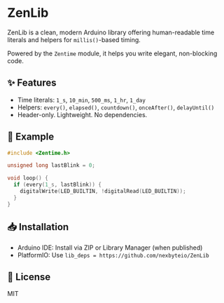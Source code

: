 # ZenLib

ZenLib is a clean, modern Arduino library offering human-readable time literals and helpers for `millis()`-based timing.

Powered by the `Zentime` module, it helps you write elegant, non-blocking code.

## ✨ Features

- Time literals: `1_s`, `10_min`, `500_ms`, `1_hr`, `1_day`
- Helpers: `every()`, `elapsed()`, `countdown()`, `onceAfter()`, `delayUntil()`
- Header-only. Lightweight. No dependencies.

## 🚀 Example

```cpp
#include <Zentime.h>

unsigned long lastBlink = 0;

void loop() {
  if (every(1_s, lastBlink)) {
    digitalWrite(LED_BUILTIN, !digitalRead(LED_BUILTIN));
  }
}
```

## 📥 Installation

- Arduino IDE: Install via ZIP or Library Manager (when published)
- PlatformIO: Use `lib_deps = https://github.com/nexbyteio/ZenLib`

## 🧠 License

MIT
